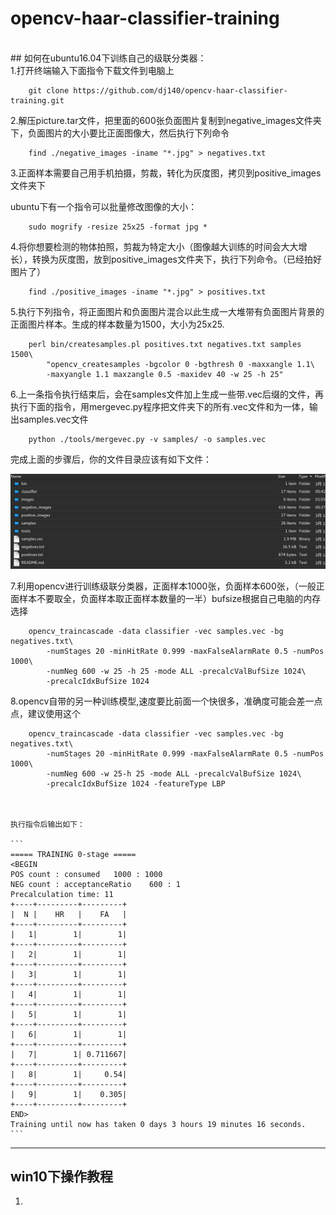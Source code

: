 # opencv-haar-classifier-training 
<br>
## 如何在ubuntu16.04下训练自己的级联分类器：
<br>
1.打开终端输入下面指令下载文件到电脑上

		git clone https://github.com/dj140/opencv-haar-classifier-training.git



2.解压picture.tar文件，把里面的600张负面图片复制到negative_images文件夹下，负面图片的大小要比正面图像大，然后执行下列命令
 
 
		find ./negative_images -iname "*.jpg" > negatives.txt

3.正面样本需要自己用手机拍摄，剪裁，转化为灰度图，拷贝到positive_images文件夹下

ubuntu下有一个指令可以批量修改图像的大小：

		sudo mogrify -resize 25x25 -format jpg *
4.将你想要检测的物体拍照，剪裁为特定大小（图像越大训练的时间会大大增长），转换为灰度图，放到positive_images文件夹下，执行下列命令。（已经拍好图片了）

		find ./positive_images -iname "*.jpg" > positives.txt


5.执行下列指令，将正面图片和负面图片混合以此生成一大堆带有负面图片背景的正面图片样本。生成的样本数量为1500，大小为25x25.

		perl bin/createsamples.pl positives.txt negatives.txt samples 1500\
   			"opencv_createsamples -bgcolor 0 -bgthresh 0 -maxxangle 1.1\
   			-maxyangle 1.1 maxzangle 0.5 -maxidev 40 -w 25 -h 25"




6.上一条指令执行结束后，会在samples文件加上生成一些带.vec后缀的文件，再执行下面的指令，用mergevec.py程序把文件夹下的所有.vec文件和为一体，输出samples.vec文件

		python ./tools/mergevec.py -v samples/ -o samples.vec


完成上面的步骤后，你的文件目录应该有如下文件：

![image](https://github.com/dj140/opencv-haar-classifier-training/raw/master/images/file.png)



7.利用opencv进行训练级联分类器，正面样本1000张，负面样本600张，（一般正面样本不要取全，负面样本取正面样本数量的一半）bufsize根据自己电脑的内存选择

		opencv_traincascade -data classifier -vec samples.vec -bg negatives.txt\
   			-numStages 20 -minHitRate 0.999 -maxFalseAlarmRate 0.5 -numPos 1000\
   			-numNeg 600 -w 25 -h 25 -mode ALL -precalcValBufSize 1024\
   			-precalcIdxBufSize 1024
   
   




8.opencv自带的另一种训练模型,速度要比前面一个快很多，准确度可能会差一点点，建议使用这个

		opencv_traincascade -data classifier -vec samples.vec -bg negatives.txt\
   			-numStages 20 -minHitRate 0.999 -maxFalseAlarmRate 0.5 -numPos 1000\
   			-numNeg 600 -w 25-h 25 -mode ALL -precalcValBufSize 1024\
   			-precalcIdxBufSize 1024 -featureType LBP



	执行指令后输出如下：

	```
	===== TRAINING 0-stage =====
	<BEGIN
	POS count : consumed   1000 : 1000
	NEG count : acceptanceRatio    600 : 1
	Precalculation time: 11
	+----+---------+---------+
	|  N |    HR   |    FA   |
	+----+---------+---------+
	|   1|        1|        1|
	+----+---------+---------+
	|   2|        1|        1|
	+----+---------+---------+
	|   3|        1|        1|
	+----+---------+---------+
	|   4|        1|        1|
	+----+---------+---------+
	|   5|        1|        1|
	+----+---------+---------+
	|   6|        1|        1|
	+----+---------+---------+
	|   7|        1| 0.711667|
	+----+---------+---------+
	|   8|        1|     0.54|
	+----+---------+---------+
	|   9|        1|    0.305|
	+----+---------+---------+
	END>
	Training until now has taken 0 days 3 hours 19 minutes 16 seconds.
	```


---------------------------------

## win10下操作教程

1.
